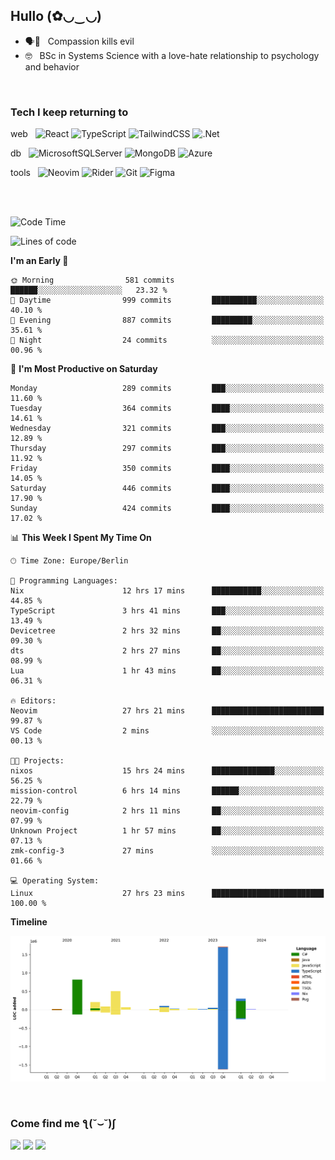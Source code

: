 <h2>Hullo (✿◡‿◡)</h2>

<ul>
  <li>🗣️💯 &nbsp; Compassion kills evil</li>
  <li>🤓 &nbsp; BSc in Systems Science with a love-hate relationship to psychology and behavior</li>
</ul>
<br/>

<h3>Tech I keep returning to</h3>

web &nbsp;
![React](https://img.shields.io/badge/react-%2320232a.svg?style=for-the-badge&logo=react&logoColor=%2361DAFB)
![TypeScript](https://img.shields.io/badge/typescript-%23007ACC.svg?style=for-the-badge&logo=typescript&logoColor=white)
![TailwindCSS](https://img.shields.io/badge/tailwindcss-%2338B2AC.svg?style=for-the-badge&logo=tailwind-css&logoColor=white)
![.Net](https://img.shields.io/badge/.NET-5C2D91?style=for-the-badge&logo=.net&logoColor=white)

db &nbsp;
  ![MicrosoftSQLServer](https://img.shields.io/badge/Microsoft%20SQL%20Server-CC2927?style=for-the-badge&logo=microsoft%20sql%20server&logoColor=white)
![MongoDB](https://img.shields.io/badge/MongoDB-%234ea94b.svg?style=for-the-badge&logo=mongodb&logoColor=white)
  ![Azure](https://img.shields.io/badge/azure-%230072C6.svg?style=for-the-badge&logo=microsoftazure&logoColor=white)
  
tools &nbsp;
![Neovim](https://img.shields.io/badge/Neovim-57A143?logo=neovim&logoColor=white&style=for-the-badge)
  ![Rider](https://img.shields.io/badge/Rider-000000.svg?style=for-the-badge&logo=Rider&logoColor=white&color=black&labelColor=crimson)
  	![Git](https://img.shields.io/badge/git-%23F05033.svg?style=for-the-badge&logo=git&logoColor=white)
![Figma](https://img.shields.io/badge/figma-%23F24E1E.svg?style=for-the-badge&logo=figma&logoColor=white)

<br/><br/>

<!--START_SECTION:waka-->
![Code Time](http://img.shields.io/badge/Code%20Time-1%2C382%20hrs%2011%20mins-blue)

![Lines of code](https://img.shields.io/badge/From%20Hello%20World%20I%27ve%20Written-3.9%20million%20lines%20of%20code-blue)

**I'm an Early 🐤** 

```text
🌞 Morning                581 commits         ██████░░░░░░░░░░░░░░░░░░░   23.32 % 
🌆 Daytime                999 commits         ██████████░░░░░░░░░░░░░░░   40.10 % 
🌃 Evening                887 commits         █████████░░░░░░░░░░░░░░░░   35.61 % 
🌙 Night                  24 commits          ░░░░░░░░░░░░░░░░░░░░░░░░░   00.96 % 
```
📅 **I'm Most Productive on Saturday** 

```text
Monday                   289 commits         ███░░░░░░░░░░░░░░░░░░░░░░   11.60 % 
Tuesday                  364 commits         ████░░░░░░░░░░░░░░░░░░░░░   14.61 % 
Wednesday                321 commits         ███░░░░░░░░░░░░░░░░░░░░░░   12.89 % 
Thursday                 297 commits         ███░░░░░░░░░░░░░░░░░░░░░░   11.92 % 
Friday                   350 commits         ████░░░░░░░░░░░░░░░░░░░░░   14.05 % 
Saturday                 446 commits         ████░░░░░░░░░░░░░░░░░░░░░   17.90 % 
Sunday                   424 commits         ████░░░░░░░░░░░░░░░░░░░░░   17.02 % 
```


📊 **This Week I Spent My Time On** 

```text
🕑︎ Time Zone: Europe/Berlin

💬 Programming Languages: 
Nix                      12 hrs 17 mins      ███████████░░░░░░░░░░░░░░   44.85 % 
TypeScript               3 hrs 41 mins       ███░░░░░░░░░░░░░░░░░░░░░░   13.49 % 
Devicetree               2 hrs 32 mins       ██░░░░░░░░░░░░░░░░░░░░░░░   09.30 % 
dts                      2 hrs 27 mins       ██░░░░░░░░░░░░░░░░░░░░░░░   08.99 % 
Lua                      1 hr 43 mins        ██░░░░░░░░░░░░░░░░░░░░░░░   06.31 % 

🔥 Editors: 
Neovim                   27 hrs 21 mins      █████████████████████████   99.87 % 
VS Code                  2 mins              ░░░░░░░░░░░░░░░░░░░░░░░░░   00.13 % 

🐱‍💻 Projects: 
nixos                    15 hrs 24 mins      ██████████████░░░░░░░░░░░   56.25 % 
mission-control          6 hrs 14 mins       ██████░░░░░░░░░░░░░░░░░░░   22.79 % 
neovim-config            2 hrs 11 mins       ██░░░░░░░░░░░░░░░░░░░░░░░   07.99 % 
Unknown Project          1 hr 57 mins        ██░░░░░░░░░░░░░░░░░░░░░░░   07.13 % 
zmk-config-3             27 mins             ░░░░░░░░░░░░░░░░░░░░░░░░░   01.66 % 

💻 Operating System: 
Linux                    27 hrs 23 mins      █████████████████████████   100.00 % 
```

**Timeline**

![Lines of Code chart](https://raw.githubusercontent.com/hedonicadapter/hedonicadapter/main/assets/bar_graph.png)


<!--END_SECTION:waka-->

<br/>
<h3>Come find me ƪ(˘⌣˘)ʃ </h3>

<a href="https://hedonicadapter.com/"><img src="https://img.shields.io/badge/-Portfolio-3423A6?style=flat-square&logo=Google-Chrome&logoColor=white"/></a>
<a href="www.linkedin.com/in/sam-herman"><img src="https://img.shields.io/badge/-Sam%20Herman-0077B5?style=flat-square&logo=Linkedin&logoColor=white"/></a>
<a href="mailto:mailservice.samherman@gamil.com"><img src="https://img.shields.io/badge/-mailservice.samherman@gamil.com-D14836?style=flat-square&logo=Gmail&logoColor=white"/></a>

<!--
**cdthomp1/cdthomp1** is a ✨ _special_ ✨ repository because its `README.md` (this file) appears on your GitHub profile.


----
Credit: [cdthomp1](https://github.com/cdthomp1)

Last Edited on: 19/11/2020
